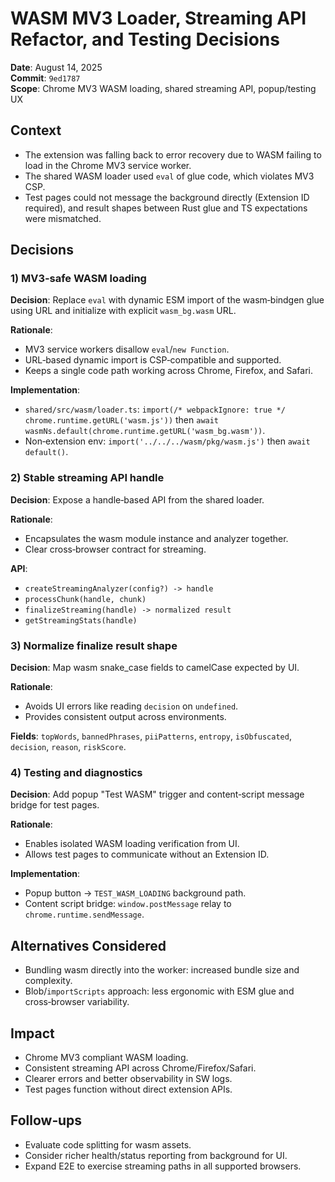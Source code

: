 # WASM MV3 Loader, Streaming API Refactor, and Testing Decisions

**Date**: August 14, 2025  
**Commit**: `9ed1787`  
**Scope**: Chrome MV3 WASM loading, shared streaming API, popup/testing UX

## Context

- The extension was falling back to error recovery due to WASM failing to load in the Chrome MV3 service worker.  
- The shared WASM loader used `eval` of glue code, which violates MV3 CSP.  
- Test pages could not message the background directly (Extension ID required), and result shapes between Rust glue and TS expectations were mismatched.

## Decisions

### 1) MV3‑safe WASM loading
**Decision**: Replace `eval` with dynamic ESM import of the wasm‑bindgen glue using URL and initialize with explicit `wasm_bg.wasm` URL.

**Rationale**:
- MV3 service workers disallow `eval`/`new Function`.  
- URL‐based dynamic import is CSP‑compatible and supported.  
- Keeps a single code path working across Chrome, Firefox, and Safari.

**Implementation**:
- `shared/src/wasm/loader.ts`: `import(/* webpackIgnore: true */ chrome.runtime.getURL('wasm.js'))` then `await wasmNs.default(chrome.runtime.getURL('wasm_bg.wasm'))`.
- Non‑extension env: `import('../../../wasm/pkg/wasm.js')` then `await default()`.

### 2) Stable streaming API handle
**Decision**: Expose a handle‑based API from the shared loader.

**Rationale**:
- Encapsulates the wasm module instance and analyzer together.  
- Clear cross‑browser contract for streaming.

**API**:
- `createStreamingAnalyzer(config?) -> handle`  
- `processChunk(handle, chunk)`  
- `finalizeStreaming(handle) -> normalized result`  
- `getStreamingStats(handle)`

### 3) Normalize finalize result shape
**Decision**: Map wasm snake_case fields to camelCase expected by UI.

**Rationale**:
- Avoids UI errors like reading `decision` on `undefined`.  
- Provides consistent output across environments.

**Fields**: `topWords`, `bannedPhrases`, `piiPatterns`, `entropy`, `isObfuscated`, `decision`, `reason`, `riskScore`.

### 4) Testing and diagnostics
**Decision**: Add popup "Test WASM" trigger and content‑script message bridge for test pages.

**Rationale**:
- Enables isolated WASM loading verification from UI.  
- Allows test pages to communicate without an Extension ID.

**Implementation**:
- Popup button -> `TEST_WASM_LOADING` background path.  
- Content script bridge: `window.postMessage` relay to `chrome.runtime.sendMessage`.

## Alternatives Considered
- Bundling wasm directly into the worker: increased bundle size and complexity.  
- Blob/`importScripts` approach: less ergonomic with ESM glue and cross‑browser variability.

## Impact
- Chrome MV3 compliant WASM loading.  
- Consistent streaming API across Chrome/Firefox/Safari.  
- Clearer errors and better observability in SW logs.  
- Test pages function without direct extension APIs.

## Follow‑ups
- Evaluate code splitting for wasm assets.  
- Consider richer health/status reporting from background for UI.  
- Expand E2E to exercise streaming paths in all supported browsers.

